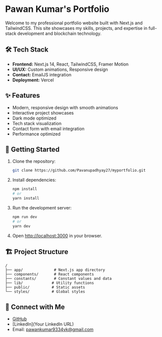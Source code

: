 # Pawan Kumar's Portfolio

Welcome to my professional portfolio website built with Next.js and TailwindCSS. This site showcases my skills, projects, and expertise in full-stack development and blockchain technology.

## 🛠 Tech Stack

- **Frontend:** Next.js 14, React, TailwindCSS, Framer Motion
- **UI/UX:** Custom animations, Responsive design
- **Contact:** EmailJS integration
- **Deployment:** Vercel

## ✨ Features

- Modern, responsive design with smooth animations
- Interactive project showcases
- Dark mode optimized
- Tech stack visualization
- Contact form with email integration
- Performance optimized

## 🚀 Getting Started

1. Clone the repository:
   ```bash
   git clone https://github.com/Pavanupadhyay27/myportfolio.git
   ```

2. Install dependencies:
   ```bash
   npm install
   # or
   yarn install
   ```

3. Run the development server:
   ```bash
   npm run dev
   # or
   yarn dev
   ```

4. Open [http://localhost:3000](http://localhost:3000) in your browser.

## 🏗 Project Structure

```
/
├── app/              # Next.js app directory
├── components/       # React components
├── constants/        # Constant values and data
├── lib/             # Utility functions
├── public/          # Static assets
└── styles/          # Global styles
```

## 🔗 Connect with Me

- [GitHub](https://github.com/Pavanupadhyay27)
- [LinkedIn](Your LinkedIn URL)
- Email: pawankumar9334vk@gmail.com
